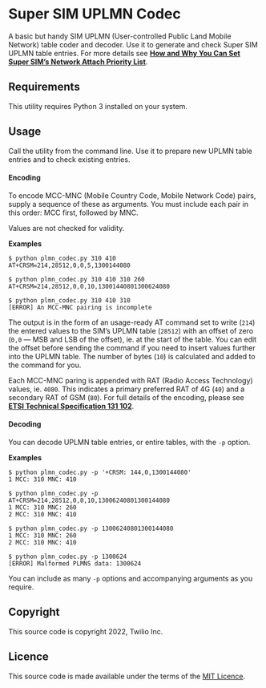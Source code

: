 # Super SIM UPLMN Codec

A basic but handy SIM UPLMN (User-controlled Public Land Mobile Network) table coder and decoder. Use it to generate and check Super SIM UPLMN table entries. For more details see [**How and Why You Can Set Super SIM’s Network Attach Priority List**](https://www.twilio.com/docs/iot/supersim/how-and-why-to-set-super-sims-uplmn-table).

## Requirements

This utility requires Python 3 installed on your system.

## Usage

Call the utility from the command line. Use it to prepare new UPLMN table entries and to check existing entries.

#### Encoding

To encode MCC-MNC (Mobile Country Code, Mobile Network Code) pairs, supply a sequence of these as arguments. You must include each pair in this order: MCC first, followed by MNC.

Values are not checked for validity.

**Examples**

```
$ python plmn_codec.py 310 410
AT+CRSM=214,28512,0,0,5,1300144080
```

```
$ python plmn_codec.py 310 410 310 260
AT+CRSM=214,28512,0,0,10,13001440801300624080
```

```
$ python plmn_codec.py 310 410 310
[ERROR] An MCC-MNC pairing is incomplete
```

The output is in the form of an usage-ready AT command set to write (`214`) the entered values to the SIM’s UPLMN table (`28512`) with an offset of zero (`0,0` — MSB and LSB of the offset), ie. at the start of the table. You can edit the offset before sending the command if you need to insert values further into the UPLMN table. The number of bytes (`10`) is calculated and added to the command for you.

Each MCC-MNC paring is appended with RAT (Radio Access Technology) values, ie. `4080`. This indicates a primary preferred RAT of 4G (`40`) and a secondary RAT of GSM (`80`). For full details of the encoding, please see [**ETSI Technical Specification 131 102**](https://www.etsi.org/deliver/etsi_ts/131100_131199/131102/15.05.00_60/ts_131102v150500p.pdf).


#### Decoding

You can decode UPLMN table entries, or entire tables, with the `-p` option.

**Examples**

```
$ python plmn_codec.py -p '+CRSM: 144,0,1300144080'
1 MCC: 310 MNC: 410
```

```
$ python plmn_codec.py -p AT+CRSM=214,28512,0,0,10,13006240801300144080
1 MCC: 310 MNC: 260
2 MCC: 310 MNC: 410
```

```
$ python plmn_codec.py -p 13006240801300144080
1 MCC: 310 MNC: 260
2 MCC: 310 MNC: 410
```

```
$ python plmn_codec.py -p 1300624
[ERROR] Malformed PLMNS data: 1300624
```

You can include as many `-p` options and accompanying arguments as you require.

## Copyright

This source code is copyright 2022, Twilio Inc.

## Licence

This source code is made available under the terms of the [MIT Licence](LICENSE.md).